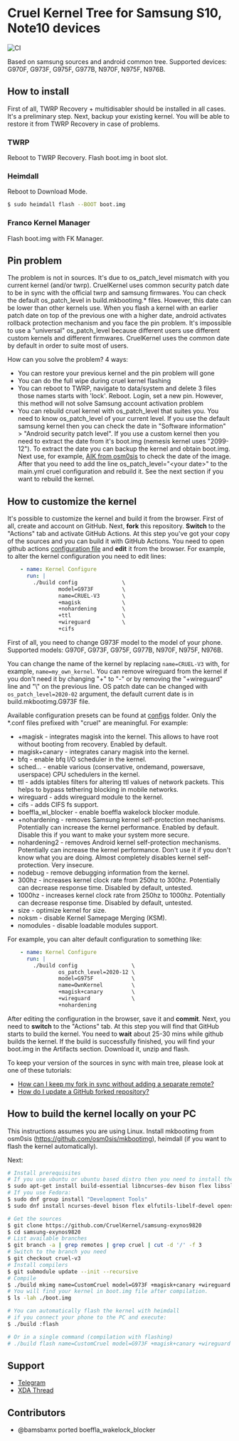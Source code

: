 # Cruel Kernel Tree for Samsung S10, Note10 devices

![CI](https://github.com/CruelKernel/samsung-exynos9820/workflows/CI/badge.svg)

Based on samsung sources and android common tree.
Supported devices: G970F, G973F, G975F, G977B, N970F, N975F, N976B.

## How to install

First of all, TWRP Recovery + multidisabler should be installed in all cases.
It's a preliminary step. Next, backup your existing kernel. You will be able
to restore it from TWRP Recovery in case of problems.

### TWRP

Reboot to TWRP Recovery. Flash boot.img in boot slot.

### Heimdall

Reboot to Download Mode.
```bash
$ sudo heimdall flash --BOOT boot.img
```

### Franco Kernel Manager

Flash boot.img with FK Manager.

## Pin problem

The problem is not in sources. It's due to os_patch_level mismatch with you current
kernel (and/or twrp). CruelKernel uses common security patch date to be in sync with
the official twrp and samsung firmwares. You can check the default os_patch_level in
build.mkbootimg.* files. However, this date can be lower than other kernels use. When
you flash a kernel with an earlier patch date on top of the previous one with a higher
date, android activates rollback protection mechanism and you face the pin problem. It's
impossible to use a "universal" os_patch_level because different users use different
custom kernels and different firmwares. CruelKernel uses the common date by default
in order to suite most of users.

How can you solve the problem? 4 ways:
- You can restore your previous kernel and the pin problem will gone
- You can do the full wipe during cruel kernel flashing
- You can reboot to TWRP, navigate to data/system and delete 3 files those names starts
  with 'lock'. Reboot. Login, set a new pin. However, this method will not solve Samsung
  account activation problem
- You can rebuild cruel kernel with os_patch_level that suites you. You need to know
  os_patch_level of your current level. If you use the default samsung kernel then
  you can check the date in "Software information" > "Android security patch level".
  If you use a custom kernel then you need to extract the date from it's boot.img
  (nemesis kernel uses "2099-12"). To extract the date you can backup the kernel and
  obtain boot.img. Next use, for example, [AIK from osm0sis](https://forum.xda-developers.com/showthread.php?t=2073775)
  to check the date of the image. After that you need to add the line
  os_patch_level="\<your date\>" to the main.yml cruel configuration and rebuild it.
  See the next section if you want to rebuild the kernel.

## How to customize the kernel

It's possible to customize the kernel and build it from the browser.
First of all, create and account on GitHub. Next, **fork** this repository.
**Switch** to the "Actions" tab and activate GitHub Actions. At this step you've
got your copy of the sources and you can build it with GitHub Actions. You need
to open github actions [configuration file](.github/workflows/main.yml) and
**edit** it from the browser. For example, to alter the kernel configuration
you need to edit lines:
```YAML
    - name: Kernel Configure
      run: |
        ./build config              \
                model=G973F         \
                name=CRUEL-V3       \
                +magisk             \
                +nohardening        \
                +ttl                \
                +wireguard          \
                +cifs
```

First of all, you need to change G973F model to the model of your phone.
Supported models: G970F, G973F, G975F, G977B, N970F, N975F, N976B.

You can change the name of the kernel by replacing ```name=CRUEL-V3``` with,
for example, ```name=my_own_kernel```. You can remove wireguard from the kernel
if you don't need it by changing "+" to "-" or by removing the "+wireguard" line
and "\\" on the previous line. OS patch date can be changed with
```os_patch_level=2020-02``` argument, the default current date is in
build.mkbootimg.G973F file.

Available configuration presets can be found at [configs](kernel/configs/) folder.
Only the *.conf files prefixed with "cruel" are meaningful.
For example:
* +magisk - integrates magisk into the kernel. This allows to have root without
  booting from recovery. Enabled by default.
* magisk+canary - integrates canary magisk into the kernel.
* bfq - enable bfq I/O scheduler in the kernel.
* sched... - enable various (conservative, ondemand, powersave, userspace) CPU
  schedulers in the kernel.
* ttl - adds iptables filters for altering ttl values of network packets. This
  helps to bypass tethering blocking in mobile networks.
* wireguard - adds wireguard module to the kernel.
* cifs - adds CIFS fs support.
* boeffla_wl_blocker - enable boeffla wakelock blocker module.
* +nohardening - removes Samsung kernel self-protection mechanisms. Potentially
  can increase the kernel performance. Enabled by default. Disable this if you
  want to make your system more secure.
* nohardening2 - removes Android kernel self-protection mechanisms. Potentially
  can increase the kernel performance. Don't use it if you don't know what you are
  doing. Almost completely disables kernel self-protection. Very insecure.
* nodebug - remove debugging information from the kernel.
* 300hz - increases kernel clock rate from 250hz to 300hz. Potentially can
  decrease response time. Disabled by default, untested.
* 1000hz - increases kernel clock rate from 250hz to 1000hz. Potentially can
  decrease response time. Disabled by default, untested.
* size - optimize kernel for size.
* noksm - disable Kernel Samepage Merging (KSM).
* nomodules - disable loadable modules support.

For example, you can alter default configuration to something like:
```YAML
    - name: Kernel Configure
      run: |
        ./build config                 \
                os_patch_level=2020-12 \
                model=G975F            \
                name=OwnKernel         \
                +magisk+canary         \
                +wireguard             \
                +nohardening
```

After editing the configuration in the browser, save it and **commit**.
Next, you need to **switch** to the "Actions" tab. At this step you will find that
GitHub starts to build the kernel. You need to **wait** about 25-30 mins while github builds
the kernel. If the build is successfully finished, you will find your boot.img in the Artifacts
section. Download it, unzip and flash.

To keep your version of the sources in sync with main tree, please look at one of these tutorials:
- [How can I keep my fork in sync without adding a separate remote?](https://stackoverflow.com/a/21131381)
- [How do I update a GitHub forked repository?](https://stackoverflow.com/a/23853061)

## How to build the kernel locally on your PC

This instructions assumes you are using Linux. Install mkbootimg from osm0sis
(https://github.com/osm0sis/mkbootimg), heimdall (if you want to flash the
kernel automatically).

Next:
```sh
# Install prerequisites
# If you use ubuntu or ubuntu based distro then you need to install these tools:
$ sudo apt-get install build-essential libncurses-dev bison flex libssl-dev libelf-dev
# If you use Fedora:
$ sudo dnf group install "Development Tools"
$ sudo dnf install ncurses-devel bison flex elfutils-libelf-devel openssl-devel

# Get the sources
$ git clone https://github.com/CruelKernel/samsung-exynos9820
$ cd samsung-exynos9820
# List available branches
$ git branch -a | grep remotes | grep cruel | cut -d '/' -f 3
# Switch to the branch you need
$ git checkout cruel-v3
# Install compilers
$ git submodule update --init --recursive
# Compile
$ ./build mkimg name=CustomCruel model=G973F +magisk+canary +wireguard +ttl +cifs +nohardening
# You will find your kernel in boot.img file after compilation.
$ ls -lah ./boot.img

# You can automatically flash the kernel with heimdall
# if you connect your phone to the PC and execute:
$ ./build :flash

# Or in a single command (compilation with flashing)
# ./build flash name=CustomCruel model=G973F +magisk+canary +wireguard +ttl +cifs +nohardening
```

## Support

- [Telegram](https://t.me/joinchat/GsJfBBaxozXvVkSJhm0IOQ)
- [XDA Thread](https://forum.xda-developers.com/galaxy-s10/samsung-galaxy-s10--s10--s10-5g-cross-device-development-exynos/kernel-cruel-kernel-s10-note10-v3-t4063495)

## Contributors

- @bamsbamx ported boeffla_wakelock_blocker
